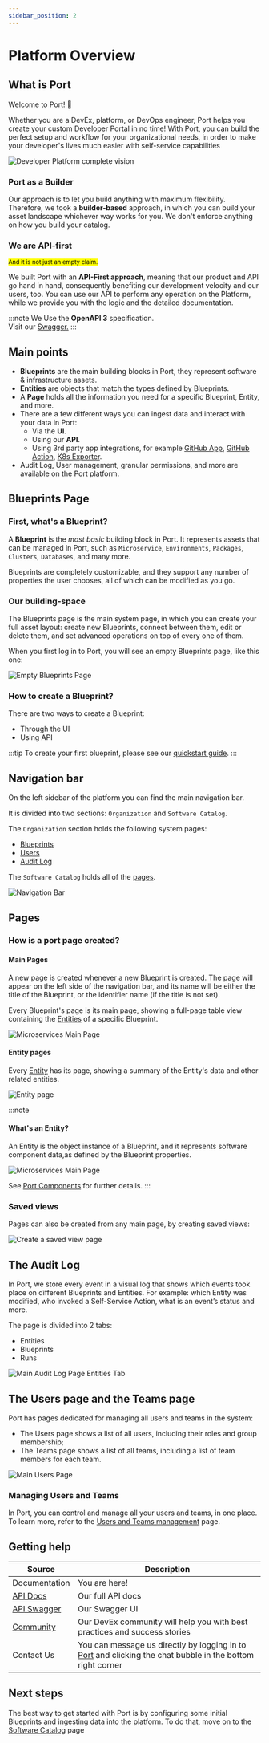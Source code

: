 ```yaml
---
sidebar_position: 2
---
```


# Platform Overview

## What is Port

Welcome to Port! :wave:

Whether you are a DevEx, platform, or DevOps engineer, Port helps you create your custom Developer Portal in no time! With Port, you can build the perfect setup and workflow for your organizational needs, in order to make your developer's lives much easier with self-service capabilities

![Developer Platform complete vision](../static/img/quickstart/platform-vision.png)

### Port as a Builder

Our approach is to let you build anything with maximum flexibility. Therefore, we took a **builder-based** approach, in which you can build your asset landscape whichever way works for you. We don't enforce anything on how you build your catalog.

### We are API-first

<sup><mark>And it is not just an empty claim.</mark></sup>

We built Port with an **API-First approach**, meaning that our product and API go hand in hand, consequently benefiting our development velocity and our users, too. You can use our API to perform any operation on the Platform, while we provide you with the logic and the detailed documentation.

:::note
We Use the **OpenAPI 3** specification.  
Visit our [Swagger.](https://api.getport.io/static/index.html#/)
:::

## Main points

- **Blueprints** are the main building blocks in Port, they represent software & infrastructure assets.
- **Entities** are objects that match the types defined by Blueprints.
- A **Page** holds all the information you need for a specific Blueprint, Entity, and more.
- There are a few different ways you can ingest data and interact with your data in Port:
  - Via the **UI**.
  - Using our **API**.
  - Using 3rd party app integrations, for example [GitHub App](./api-providers/gitops/), [GitHub Action](./api-providers/github-action.md), [K8s Exporter](./exporters/k8s-exporter/).
- Audit Log, User management, granular permissions, and more are available on the Port platform.

## Blueprints Page

### First, what's a Blueprint?

A **Blueprint** is the _most basic_ building block in Port. It represents assets that can be managed in Port, such as `Microservice`, `Environments`, `Packages`, `Clusters`, `Databases`, and many more.

Blueprints are completely customizable, and they support any number of properties the user chooses, all of which can be modified as you go.

### Our building-space

The Blueprints page is the main system page, in which you can create your full asset layout: create new Blueprints, connect between them, edit or delete them, and set advanced operations on top of every one of them.

When you first log in to Port, you will see an empty Blueprints page, like this one:

![Empty Blueprints Page](../static/img/software-catalog/EmptyBlueprintsPage.png)

### How to create a Blueprint?

There are two ways to create a Blueprint:

- Through the UI
- Using API

:::tip
To create your first blueprint, please see our [quickstart guide](./quickstart.md).
:::

## Navigation bar

On the left sidebar of the platform you can find the main navigation bar.

It is divided into two sections: `Organization` and `Software Catalog`.

The `Organization` section holds the following system pages:

- [Blueprints](#first-whats-a-blueprint)
- [Users](#the-users-page)
- [Audit Log](#the-audit-log)

The `Software Catalog` holds all of the [pages](#main-pages).

![Navigation Bar](../static/img/software-catalog/NavigationBar.png)

## Pages

### How is a port page created?

#### Main Pages

A new page is created whenever a new Blueprint is created. The page will appear on the left side of the navigation bar, and its name will be either the title of the Blueprint, or the identifier name (if the title is not set).

Every Blueprint's page is its main page, showing a full-page table view containing the [Entities](#whats-an-entity) of a specific Blueprint.

![Microservices Main Page](../static/img/software-catalog/MicroservicesMainPage.png)

#### Entity pages

Every [Entity](#whats-an-entity) has its page, showing a summary of the Entity's data and other related entities.

![Entity page](../static/img/software-catalog/EntityPageExample.png)

:::note

#### What's an Entity?

An Entity is the object instance of a Blueprint, and it represents software component data,as defined by the Blueprint properties.

![Microservices Main Page](../static/img/software-catalog/MicroservicesMainPage.png)

See [Port Components](./software-catalog/) for further details.
:::

### Saved views

Pages can also be created from any main page, by creating saved views:

![Create a saved view page](../static/img/software-catalog/SaveViewAs.gif)

## The Audit Log

In Port, we store every event in a visual log that shows which events took place on different Blueprints and Entities. For example: which Entity was modified, who invoked a Self-Service Action, what is an event’s status and more.

The page is divided into 2 tabs:

- Entities
- Blueprints
- Runs

![Main Audit Log Page Entities Tab](../static/img/software-catalog/AuditLogPage.png)

## The Users page and the Teams page

Port has pages dedicated for managing all users and teams in the system:

- The Users page shows a list of all users, including their roles and group membership;
- The Teams page shows a list of all teams, including a list of team members for each team.

![Main Users Page](../static/img/software-catalog/UsersPageExample.png)

### Managing Users and Teams

In Port, you can control and manage all your users and teams, in one place. To learn more, refer to the [Users and Teams management](./software-catalog/role-based-access-control/users-and-teams-management.md) page.

## Getting help

| Source                                                                                                  | Description                                                                                                                         |
| ------------------------------------------------------------------------------------------------------- | ----------------------------------------------------------------------------------------------------------------------------------- |
| Documentation                                                                                           | You are here!                                                                                                                       |
| [API Docs](./api-providers/rest.md)                                                                     | Our full API docs                                                                                                                   |
| [API Swagger](https://api.getport.io/static/index.html#/)                                               | Our Swagger UI                                                                                                                      |
| [Community](https://join.slack.com/t/devex-community/shared_invite/zt-1bmf5621e-GGfuJdMPK2D8UN58qL4E_g) | Our DevEx community will help you with best practices and success stories                                                           |
| Contact Us                                                                                              | You can message us directly by logging in to [Port](https://app.getport.io) and clicking the chat bubble in the bottom right corner |

## Next steps

The best way to get started with Port is by configuring some initial Blueprints and ingesting data into the platform. To do that, move on to the [Software Catalog](./software-catalog/) page
